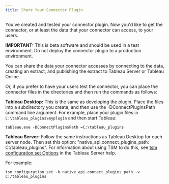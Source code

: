 ```yaml
---
title: Share Your Connector Plugin
---
```


You've created and tested your connector plugin.
Now you'd like to get the connector, or at least the data that your connector can access, to your users.

**IMPORTANT:** This is beta software and should be used in a test environment.
Do not deploy the connector plugin to a production environment.

You can share the data your connector accesses by connecting to the data, creating an extract, and publishing the extract to Tableau Server or Tableau Online.

Or, if you prefer to have your users test the connector, you can place the connector files in the directories and then run the commands as follows:

**Tableau Desktop:** This is the same as developing the plugin.
Place the files into a subdirectory you create, and then use the -DConnectPluginsPath command line argument.  For example, place your plugin files in `C:\tableau_plugins\myplugin` and then start Tableau:

```
tableau.exe -DConnectPluginsPath =C:\tableau_plugins
```

**Tableau Server:** Follow the same instructions as Tableau Desktop for each server node.
Then set this option: "native_api.connect_plugins_path: C:/tableau_plugins".
For information about using TSM to do this, see [tsm configuration set Options](https://onlinehelp.tableau.com/current/server-linux/en-us/cli_configuration-set_tsm.htm) in the Tableau Server help.

For example:

```
tsm configuration set -k native_api.connect_plugins_path -v C:/tableau_plugins
```
